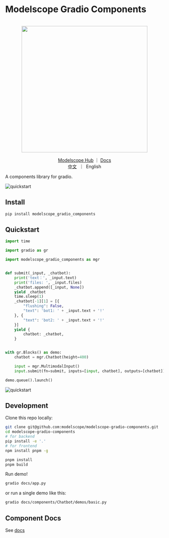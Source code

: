 <h1>Modelscope Gradio Components</h1>

<p align="center">
    <br>
    <img src="https://modelscope.oss-cn-beijing.aliyuncs.com/modelscope.gif" width="400"/>
    <br>
<p>

<p align="center">
<a href="https://modelscope.cn/home">Modelscope Hub</a> ｜ <a href="https://modelscope.cn/studios/modelscope/modelscope_gradio_components/summary">Docs</a>
<br>
        <a href="README-zh_CN.md">中文</a>&nbsp ｜ &nbspEnglish
</p>

A components library for gradio.

![quickstart](./resources/sample.gif)

## Install

```sh
pip install modelscope_gradio_components
```

## Quickstart

```python
import time

import gradio as gr

import modelscope_gradio_components as mgr


def submit(_input, _chatbot):
    print('text：', _input.text)
    print('files: ', _input.files)
    _chatbot.append([_input, None])
    yield _chatbot
    time.sleep(1)
    _chatbot[-1][1] = [{
        "flushing": False,
        "text": 'bot1: ' + _input.text + '!'
    }, {
        "text": 'bot2: ' + _input.text + '!'
    }]
    yield {
        chatbot: _chatbot,
    }


with gr.Blocks() as demo:
    chatbot = mgr.Chatbot(height=400)

    input = mgr.MultimodalInput()
    input.submit(fn=submit, inputs=[input, chatbot], outputs=[chatbot])

demo.queue().launch()
```

![quickstart](./resources/quickstart.png)

## Development

Clone this repo locally:

```sh
git clone git@github.com:modelscope/modelscope-gradio-components.git
cd modelscope-gradio-components
# for backend
pip install -e '.'
# for frontend
npm install pnpm -g

pnpm install
pnpm build
```

Run demo!

```sh
gradio docs/app.py
```

or run a single demo like this:

```sh
gradio docs/components/Chatbot/demos/basic.py
```

## Component Docs

See [docs](https://modelscope.cn/studios/modelscope/modelscope_gradio_components/summary)
